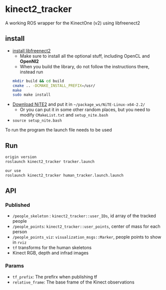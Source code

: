 # kinect2_tracker
A working ROS wrapper for the KinectOne (v2) using libfreenect2

## install 

- [install libfreenect2](https://github.com/OpenKinect/libfreenect2/)
  - Make sure to install all the optional stuff, including OpenCL and **OpenNI2**
  - When you build the library, do not follow the instructions there, instead run
  ```bash
  mkdir build && cd build
  cmake .. -DCMAKE_INSTALL_PREFIX=/usr/
  make
  sudo make install
  ```
- [Download NiTE2](http://openni.ru/files/nite/index.html) and put it in `~/package_ws/NiTE-Linux-x64-2.2/`
  - Or you can put it in some other random places, but you need to modify `CMakeList.txt` and `setup_nite.bash`
- `source setup_nite.bash`

To run the program the launch file needs to be used

## Run

```bash
origin version
roslaunch kinect2_tracker tracker.launch

our use
roslaunch kinect2_tracker human_tracker.launch.launch
```

## API

### Published

- `/people_skeleton` : `kinect2_tracker::user_IDs`, id array of the tracked people
- `/people_points`: `kinect2_tracker::user_points`, center of mass for each person
- `/people_points_viz`: `visualization_msgs::Marker`, people points to show in `rviz`
- `tf` transforms for the human skeletons 
- Kinect RGB, depth and infrad images

### Params

- `tf_prefix`: The prefirx when publishing tf
- `relative_frame`: The base frame of the Kinect observations

